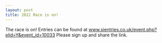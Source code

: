 ```yaml
---
layout: post
title: 2022 Race is on!
---
```



The race is on! Entries can be found at www.sientries.co.uk/event.php?elid=Y&event_id=10033 Please sign up and share the link.
